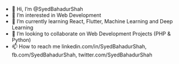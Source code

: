 - 👋 Hi, I’m @SyedBahadurShah
- 👀 I’m interested in Web Development
- 🌱 I’m currently learning React, Flutter, Machine Learning and Deep Learning 
- 💞️ I’m looking to collaborate on Web Development Projects (PHP & Python)
- 📫 How to reach me linkedin.com/in/SyedBahadurShah, fb.com/SyedBahadurShah, twitter.com/SyedBahadurShah

<!---
SyedBahadurShah/SyedBahadurShah is a ✨ special ✨ repository because its `README.md` (this file) appears on your GitHub profile.
You can click the Preview link to take a look at your changes.
--->
